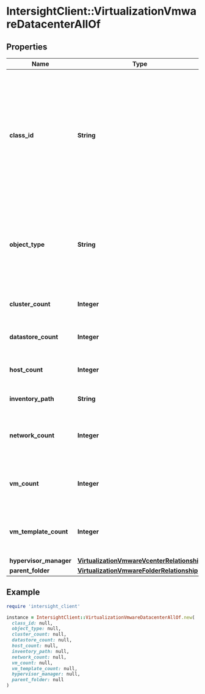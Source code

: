 # IntersightClient::VirtualizationVmwareDatacenterAllOf

## Properties

| Name | Type | Description | Notes |
| ---- | ---- | ----------- | ----- |
| **class_id** | **String** | The fully-qualified name of the instantiated, concrete type. This property is used as a discriminator to identify the type of the payload when marshaling and unmarshaling data. | [default to &#39;virtualization.VmwareDatacenter&#39;] |
| **object_type** | **String** | The fully-qualified name of the instantiated, concrete type. The value should be the same as the &#39;ClassId&#39; property. | [default to &#39;virtualization.VmwareDatacenter&#39;] |
| **cluster_count** | **Integer** | Count of all clusters associated with this DC. | [optional] |
| **datastore_count** | **Integer** | Count of all datastores associated with this DC. | [optional] |
| **host_count** | **Integer** | Count of all hosts associated with this DC. | [optional] |
| **inventory_path** | **String** | Inventory path of the DC. | [optional] |
| **network_count** | **Integer** | Count of all networks associated with this datacenter (DC). | [optional] |
| **vm_count** | **Integer** | Count of all virtual machines (VMs) associated with this DC. | [optional] |
| **vm_template_count** | **Integer** | Count of all virtual machines templates associated with this DC. | [optional] |
| **hypervisor_manager** | [**VirtualizationVmwareVcenterRelationship**](VirtualizationVmwareVcenterRelationship.md) |  | [optional] |
| **parent_folder** | [**VirtualizationVmwareFolderRelationship**](VirtualizationVmwareFolderRelationship.md) |  | [optional] |

## Example

```ruby
require 'intersight_client'

instance = IntersightClient::VirtualizationVmwareDatacenterAllOf.new(
  class_id: null,
  object_type: null,
  cluster_count: null,
  datastore_count: null,
  host_count: null,
  inventory_path: null,
  network_count: null,
  vm_count: null,
  vm_template_count: null,
  hypervisor_manager: null,
  parent_folder: null
)
```

